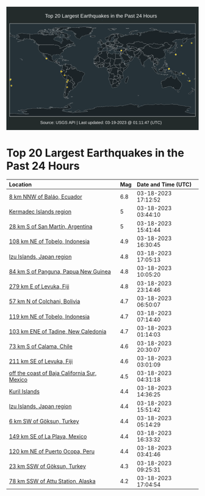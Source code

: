 ![Map](./map.png)

# Top 20 Largest Earthquakes in the Past 24 Hours

| Location | Mag | Date and Time (UTC) |
|:---|:---|:---|
| [8 km NNW of Baláo, Ecuador](https://earthquake.usgs.gov/earthquakes/eventpage/us7000jl3s) | 6.8 | 03-18-2023 17:12:52 |
| [Kermadec Islands region](https://earthquake.usgs.gov/earthquakes/eventpage/us7000jl0m) | 5 | 03-18-2023 03:44:10 |
| [28 km S of San Martín, Argentina](https://earthquake.usgs.gov/earthquakes/eventpage/us7000jl36) | 5 | 03-18-2023 15:41:44 |
| [108 km NE of Tobelo, Indonesia](https://earthquake.usgs.gov/earthquakes/eventpage/us7000jl3d) | 4.9 | 03-18-2023 16:30:45 |
| [Izu Islands, Japan region](https://earthquake.usgs.gov/earthquakes/eventpage/us7000jl3l) | 4.8 | 03-18-2023 17:05:13 |
| [84 km S of Panguna, Papua New Guinea](https://earthquake.usgs.gov/earthquakes/eventpage/us7000jl26) | 4.8 | 03-18-2023 10:05:20 |
| [279 km E of Levuka, Fiji](https://earthquake.usgs.gov/earthquakes/eventpage/us7000jl5y) | 4.8 | 03-18-2023 23:14:46 |
| [57 km N of Colchani, Bolivia](https://earthquake.usgs.gov/earthquakes/eventpage/us7000jl1c) | 4.7 | 03-18-2023 06:50:07 |
| [119 km NE of Tobelo, Indonesia](https://earthquake.usgs.gov/earthquakes/eventpage/us7000jl1j) | 4.7 | 03-18-2023 07:14:40 |
| [103 km ENE of Tadine, New Caledonia](https://earthquake.usgs.gov/earthquakes/eventpage/us7000jl02) | 4.7 | 03-18-2023 01:14:03 |
| [73 km S of Calama, Chile](https://earthquake.usgs.gov/earthquakes/eventpage/us7000jl58) | 4.6 | 03-18-2023 20:30:07 |
| [211 km SE of Levuka, Fiji](https://earthquake.usgs.gov/earthquakes/eventpage/us7000jl0d) | 4.6 | 03-18-2023 03:01:09 |
| [off the coast of Baja California Sur, Mexico](https://earthquake.usgs.gov/earthquakes/eventpage/us7000jl0w) | 4.5 | 03-18-2023 04:31:18 |
| [Kuril Islands](https://earthquake.usgs.gov/earthquakes/eventpage/us7000jl2z) | 4.4 | 03-18-2023 14:36:25 |
| [Izu Islands, Japan region](https://earthquake.usgs.gov/earthquakes/eventpage/us7000jl38) | 4.4 | 03-18-2023 15:51:42 |
| [6 km SW of Göksun, Turkey](https://earthquake.usgs.gov/earthquakes/eventpage/us7000jl0z) | 4.4 | 03-18-2023 05:14:29 |
| [149 km SE of La Playa, Mexico](https://earthquake.usgs.gov/earthquakes/eventpage/us7000jl3e) | 4.4 | 03-18-2023 16:33:32 |
| [120 km NE of Puerto Ocopa, Peru](https://earthquake.usgs.gov/earthquakes/eventpage/us7000jl0l) | 4.4 | 03-18-2023 03:41:46 |
| [23 km SSW of Göksun, Turkey](https://earthquake.usgs.gov/earthquakes/eventpage/us7000jl20) | 4.3 | 03-18-2023 09:25:31 |
| [78 km SSW of Attu Station, Alaska](https://earthquake.usgs.gov/earthquakes/eventpage/us7000jl3p) | 4.2 | 03-18-2023 17:04:54 |
